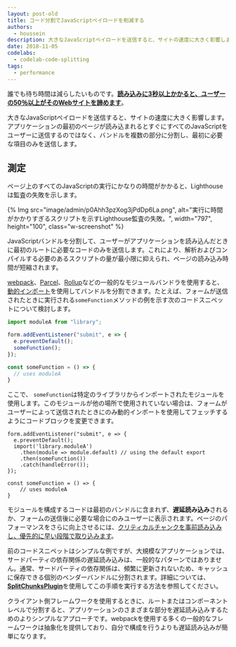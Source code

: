 ```yaml
---
layout: post-old
title: コード分割でJavaScriptペイロードを削減する
authors:
  - houssein
description: 大きなJavaScriptペイロードを送信すると、サイトの速度に大きく影響します。アプリケーションの最初のページが読み込まれたときにすぐにすべてのJavaScriptをユーザーに送信するのではなく、バンドルを複数の部分に分割し、一番最初の時点で必要な項目のみを送信します。
date: 2018-11-05
codelabs:
  - codelab-code-splitting
tags:
  - performance
---
```


誰でも待ち時間は減らしたいものです。**[読み込みに3秒以上かかると、ユーザーの50％以上がそのWebサイトを諦めます](https://www.thinkwithgoogle.com/intl/en-154/insights-inspiration/research-data/need-mobile-speed-how-mobile-latency-impacts-publisher-revenue/)**。

大きなJavaScriptペイロードを送信すると、サイトの速度に大きく影響します。アプリケーションの最初のページが読み込まれるとすぐにすべてのJavaScriptをユーザーに送信するのではなく、バンドルを複数の部分に分割し、最初に必要な項目のみを送信します。

## 測定

ページ上のすべてのJavaScriptの実行にかなりの時間がかかると、Lighthouseは監査の失敗を示します。

{% Img src="image/admin/p0Ahh3pzXog3jPdDp6La.png", alt="実行に時間がかかりすぎるスクリプトを示すLighthouse監査の失敗。", width="797", height="100", class="w-screenshot" %}

JavaScriptバンドルを分割して、ユーザーがアプリケーションを読み込んだときに最初のルートに必要なコードのみを送信します。これにより、解析およびコンパイルする必要のあるスクリプトの量が最小限に抑えられ、ページの読み込み時間が短縮されます。

[webpack](https://webpack.js.org/guides/code-splitting/)、[Parcel](https://parceljs.org/code_splitting.html)、[Rollup](https://rollupjs.org/guide/en#dynamic-import)などの一般的なモジュールバンドラを使用すると、[動的インポート](https://developers.google.com/web/updates/2017/11/dynamic-import)を使用してバンドルを分割できます。たとえば、フォームが送信されたときに実行される`someFunction`メソッドの例を示す次のコードスニペットについて検討します。

```js
import moduleA from "library";

form.addEventListener("submit", e => {
  e.preventDefault();
  someFunction();
});

const someFunction = () => {
  // uses moduleA
}
```

ここで、 `someFunction`は特定のライブラリからインポートされたモジュールを使用します。このモジュールが他の場所で使用されていない場合は、フォームがユーザーによって送信されたときにのみ動的インポートを使用してフェッチするようにコードブロックを変更できます。

```js/2-5
form.addEventListener("submit", e => {
  e.preventDefault();
  import('library.moduleA')
    .then(module => module.default) // using the default export
    .then(someFunction())
    .catch(handleError());
});

const someFunction = () => {
    // uses moduleA
}
```

モジュールを構成するコードは最初のバンドルに含まれず、**遅延読み込み**されるか、フォームの送信後に必要な場合にのみユーザーに表示されます。ページのパフォーマンスをさらに向上させるには、[クリティカルチャンクを事前読み込みし、優先的に早い段階で取り込みます](/preload-critical-assets)。

前のコードスニペットはシンプルな例ですが、大規模なアプリケーションでは、サードパーティの依存関係の遅延読み込みは、一般的なパターンではありません。通常、サードパーティの依存関係は、頻繁に更新されないため、キャッシュに保存できる個別のベンダーバンドルに分割されます。詳細については、[**SplitChunksPlugin**](https://webpack.js.org/plugins/split-chunks-plugin/)を使用してこの手順を実行する方法を参照してください。

クライアント側フレームワークを使用するときに、ルートまたはコンポーネントレベルで分割すると、アプリケーションのさまざまな部分を遅延読み込みするためのよりシンプルなアプローチです。webpackを使用する多くの一般的なフレームワークは抽象化を提供しており、自分で構成を行うよりも遅延読み込みが簡単になります。
